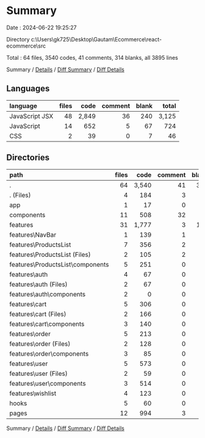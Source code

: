 # Summary

Date : 2024-06-22 19:25:27

Directory c:\\Users\\gk725\\Desktop\\Gautam\\Ecommerce\\react-ecommerce\\src

Total : 64 files,  3540 codes, 41 comments, 314 blanks, all 3895 lines

Summary / [Details](details.md) / [Diff Summary](diff.md) / [Diff Details](diff-details.md)

## Languages
| language | files | code | comment | blank | total |
| :--- | ---: | ---: | ---: | ---: | ---: |
| JavaScript JSX | 48 | 2,849 | 36 | 240 | 3,125 |
| JavaScript | 14 | 652 | 5 | 67 | 724 |
| CSS | 2 | 39 | 0 | 7 | 46 |

## Directories
| path | files | code | comment | blank | total |
| :--- | ---: | ---: | ---: | ---: | ---: |
| . | 64 | 3,540 | 41 | 314 | 3,895 |
| . (Files) | 4 | 184 | 3 | 23 | 210 |
| app | 1 | 17 | 0 | 1 | 18 |
| components | 11 | 508 | 32 | 54 | 594 |
| features | 31 | 1,777 | 3 | 144 | 1,924 |
| features\\NavBar | 1 | 139 | 1 | 8 | 148 |
| features\\ProductsList | 7 | 356 | 2 | 39 | 397 |
| features\\ProductsList (Files) | 2 | 105 | 2 | 14 | 121 |
| features\\ProductsList\\components | 5 | 251 | 0 | 25 | 276 |
| features\\auth | 4 | 67 | 0 | 10 | 77 |
| features\\auth (Files) | 2 | 67 | 0 | 8 | 75 |
| features\\auth\\components | 2 | 0 | 0 | 2 | 2 |
| features\\cart | 5 | 306 | 0 | 29 | 335 |
| features\\cart (Files) | 2 | 166 | 0 | 14 | 180 |
| features\\cart\\components | 3 | 140 | 0 | 15 | 155 |
| features\\order | 5 | 213 | 0 | 18 | 231 |
| features\\order (Files) | 2 | 128 | 0 | 8 | 136 |
| features\\order\\components | 3 | 85 | 0 | 10 | 95 |
| features\\user | 5 | 573 | 0 | 24 | 597 |
| features\\user (Files) | 2 | 59 | 0 | 9 | 68 |
| features\\user\\components | 3 | 514 | 0 | 15 | 529 |
| features\\wishlist | 4 | 123 | 0 | 16 | 139 |
| hooks | 5 | 60 | 0 | 21 | 81 |
| pages | 12 | 994 | 3 | 71 | 1,068 |

Summary / [Details](details.md) / [Diff Summary](diff.md) / [Diff Details](diff-details.md)